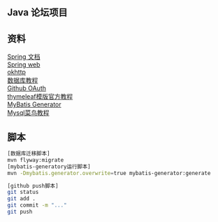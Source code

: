 ## Java 论坛项目


## 资料
[Spring 文档](https://spring.io/guides)  
[Spring web](https://spring.io/guides/gs/serving-web-content/)  
[okhttp](https://square.github.io/okhttp/)  
[数据库教程](https://www.runoob.com/mysql/mysql-tutorial.html)  
[Github OAuth](https://developer.github.com/apps/building-github-apps/)  
[thymeleaf模版官方教程](https://www.thymeleaf.org/doc/tutorials/3.0/usingthymeleaf.html)  
[MyBatis Generator](http://www.mybatis.org/generator/)  
[Mysql菜鸟教程](https://www.runoob.com/mysql/mysql-tutorial.html) 

## 脚本
```bash
[数据库迁移脚本]
mvn flyway:migrate
[mybatis-generatory运行脚本]
mvn -Dmybatis.generator.overwrite=true mybatis-generator:generate

[github push脚本]
git status
git add .
git commit -m "..."
git push

```
